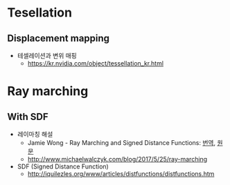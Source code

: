 # Tesellation
## Displacement mapping
- 테셀레이션과 변위 매핑
  - https://kr.nvidia.com/object/tessellation_kr.html

# Ray marching
## With SDF
- 레이마칭 해설
  - Jamie Wong - Ray Marching and Signed Distance Functions: [번역](https://woodneck.github.io/graphics/Ray_Marching_and_Signed_Distance_Functions/), [원문](http://jamie-wong.com/2016/07/15/ray-marching-signed-distance-functions/)
  - http://www.michaelwalczyk.com/blog/2017/5/25/ray-marching
- SDF (Signed Distance Function)
  - http://iquilezles.org/www/articles/distfunctions/distfunctions.htm
